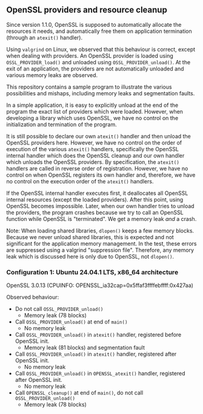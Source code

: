 ## OpenSSL providers and resource cleanup

Since version 1.1.0, OpenSSL is supposed to automatically allocate the resources
it needs, and automatically free them on application termination (through an
`atexit()` handler).

Using `valgrind` on Linux, we observed that this behaviour is correct, except when
dealing with providers. An OpenSSL provider is loaded using `OSSL_PROVIDER_load()`
and unloaded using `OSSL_PROVIDER_unload()`. At the exit of an application, the
providers are not automatically unloaded and various memory leaks are observed.

This repository contains a sample program to illustrate the various possibilities
and mishaps, including memory leaks and segmentation faults.

In a simple application, it is easy to explicitly unload at the end of the program
the exact list of providers which were loaded. However, when developing a library
which uses OpenSSL, we have no control on the initialization and termination of the
program.

It is still possible to declare our own `atexit()` handler and then unload the
OpenSSL providers here. However, we have no control on the order of execution
of the various `atexit()` handlers, specifically the OpenSSL internal handler
which does the OpenSSL cleanup and our own handler which unloads the OpenSSL
providers. By specification, the `atexit()` handlers are called in reverse
order of registration. However, we have no control on when OpenSSL registers
its own handler and, therefore, we have no control on the execution order of
the `atexit()` handlers.

If the OpenSSL internal handler executes first, it deallocates all OpenSSL
internal resources (except the loaded providers). After this point, using
OpenSSL becomes impossible. Later, when our own handler tries to unload the
providers, the program crashes because we try to call an OpenSSL function
while OpenSSL is "terminated". We get a memory leak _and_ a crash.

Note: When loading shared libraries, `dlopen()` keeps a few memory blocks. Because
we never unload shared libraries, this is expected and not significant for the
application memory management. In the test, these errors are suppressed using a
valgrind "suppression file". Therefore, any memory leak which is discussed here
is only due to OpenSSL, not `dlopen()`.

### Configuration 1: Ubuntu 24.04.1 LTS, x86_64 architecture

OpenSSL 3.0.13 (CPUINFO: OPENSSL_ia32cap=0x5ffaf3ffffebffff:0x427aa)

Observed behaviour:
- Do not call `OSSL_PROVIDER_unload()`
  - Memory leak (78 blocks)
- Call `OSSL_PROVIDER_unload()` at end of `main()`
  - No memory leak
- Call `OSSL_PROVIDER_unload()` in `atexit()` handler, registered before OpenSSL init.
  - Memory leak (81 blocks) and segmentation fault
- Call `OSSL_PROVIDER_unload()` in `atexit()` handler, registered after OpenSSL init.
  - No memory leak
- Call `OSSL_PROVIDER_unload()` in `OPENSSL_atexit()` handler, registered after OpenSSL init.
  - No memory leak
- Call `OPENSSL_cleanup()` at end of `main()`, do not call `OSSL_PROVIDER_unload()`
  - Memory leak (78 blocks)
